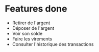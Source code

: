 # Features done

- Retirer de l'argent
- Déposer de l'argent
- Voir son solde
- Faire les virements
- Consulter l'historique des transactions
